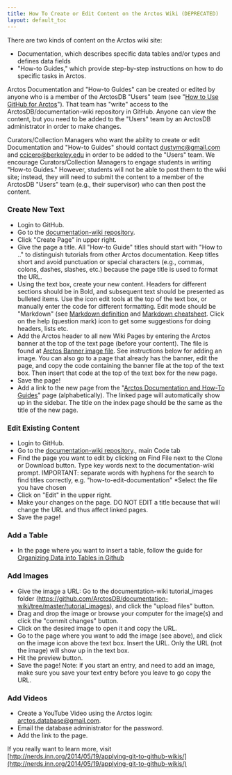 ```yaml
---
title: How To Create or Edit Content on the Arctos Wiki (DEPRECATED)
layout: default_toc
---
```


There are two kinds of content on the Arctos wiki site:
* Documentation, which describes specific data tables and/or types and defines data fields
* "How-to Guides," which provide step-by-step instructions on how to do specific tasks in Arctos.

Arctos Documentation and "How-to Guides" can be created or edited by anyone who is a member of the ArctosDB "Users" team (see "[How to Use GitHub for Arctos](https://github.com/ArctosDB/documentation-wiki/wiki/How-to-Use-Github-for-Arctos)"). That team has "write" access to the ArctosDB/documentation-wiki repository in GitHub. Anyone can view the content, but you need to be added to the "Users" team by an ArctosDB administrator in order to make changes.

Curators/Collection Managers who want the ability to create or edit Documentation and "How-to Guides" should contact dustymc@gmail.com and ccicero@berkeley.edu in order to be added to the "Users" team. We encourage Curators/Collection Managers to engage students in writing "How-to Guides." However, students will not be able to post them to the wiki site; instead, they will need to submit the content to a member of the ArctosDB "Users" team (e.g., their supervisor) who can then post the content.

### Create New Text

* Login to GitHub.
* Go to the [documentation-wiki repository](https://github.com/ArctosDB/documentation-wiki/wiki).
* Click "Create Page" in upper right.
* Give the page a title. All "How-to Guide" titles should start with "How to .." to distinguish tutorials from other Arctos documentation. Keep titles short and avoid punctuation or special characters (e.g., commas, colons, dashes, slashes, etc.) because the page title is used to format the URL.
* Using the text box, create your new content. Headers for different sections should be in Bold, and subsequent text should be presented as bulleted items. Use the icon edit tools at the top of the text box, or manually enter the code for different formatting. Edit mode should be "Markdown" (see [Markdown definition](https://en.wikipedia.org/wiki/Markdown) and [Markdown cheatsheet](https://github.com/adam-p/markdown-here/wiki/Markdown-Cheatsheet). Click on the help (question mark) icon to get some suggestions for doing headers, lists etc.
* Add the Arctos header to all new Wiki Pages by entering the Arctos banner at the top of the text page (before your content). The file is found at [Arctos Banner image file](https://github.com/ArctosDB/documentation-wiki/blob/master/tutorial_images/arctoscolorbanner.png). See instructions below for adding an image. You can also go to a page that already has the banner, edit the page, and copy the code containing the banner file at the top of the text box. Then insert that code at the top of the text box for the new page.
* Save the page!
* Add a link to the new page from the "[Arctos Documentation and How-To Guides](https://github.com/ArctosDB/documentation-wiki/wiki/Index-to-Arctos-Documentation-and-How-To-Guides)" page (alphabetically). The linked page will automatically show up in the sidebar. The title on the index page should be the same as the title of the new page.

### Edit Existing Content

* Login to GitHub.
* Go to the [documentation-wiki repository](https://github.com/ArctosDB/documentation-wiki/wiki)., main Code tab
* Find the page you want to edit by clicking on Find File next to the Clone or Download button. Type key words next to the documentation-wiki prompt. IMPORTANT: separate words with hyphens for the search to find titles correctly, e.g.
  "how-to-edit-documentation"
*Select the file you have chosen
* Click on "Edit" in the upper right.
* Make your changes on the page. DO NOT EDIT a title because that will change the URL and thus affect linked pages.
* Save the page!

### Add a Table

* In the page where you want to insert a table, follow the guide for [Organizing Data into Tables in Github](https://help.github.com/articles/organizing-information-with-tables)

### Add Images

* Give the image a URL: Go to the documentation-wiki tutorial_images folder (https://github.com/ArctosDB/documentation-wiki/tree/master/tutorial_images), and click the "upload files" button.
* Drag and drop the image or browse your computer for the image(s) and click the "commit changes" button.
* Click on the desired image to open it and copy the URL.
* Go to the page where you want to add the image (see above), and click on the image icon above the text box. Insert the URL. Only the URL (not the image) will show up in the text box.
* Hit the preview button.
* Save the page! Note: if you start an entry, and need to add an image, make sure you save your text entry before you leave to go copy the URL.

### Add Videos

* Create a YouTube Video using the Arctos login: arctos.database@gmail.com.
* Email the database administrator for the password.
* Add the link to the page.



If you really want to learn more, visit [http://nerds.inn.org/2014/05/19/applying-git-to-github-wikis/](http://nerds.inn.org/2014/05/19/applying-git-to-github-wikis/)
